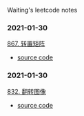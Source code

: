 Waiting's leetcode notes

### 2021-01-30

[867. 转置矩阵](https://leetcode-cn.com/problems/transpose-matrix/)

* [source code](https://github.com/Jamie-818/LeetCode-Notes-Waiting/blob/main/2021-02-25/Solution_867_transpose_matrix.java#L9-L20)

### 2021-01-30

[832. 翻转图像](https://leetcode-cn.com/problems/flipping-an-image/)

* [source code](https://github.com/Jamie-818/LeetCode-Notes-Waiting/blob/main/2021-02-24/Solution_832_flipping_an_image.java#L44-L61)